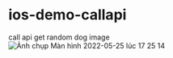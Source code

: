 # ios-demo-callapi
call api get random dog image
![Ảnh chụp Màn hình 2022-05-25 lúc 17 25 14](https://user-images.githubusercontent.com/33534455/170241352-8aead9ae-1024-494e-9204-46e0d0f684ab.png)
